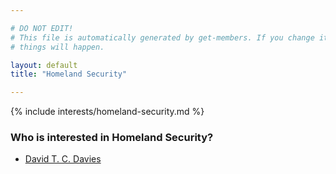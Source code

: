 ```yaml
---

# DO NOT EDIT!
# This file is automatically generated by get-members. If you change it, bad
# things will happen.

layout: default
title: "Homeland Security"

---
```


{% include interests/homeland-security.md %}

### Who is interested in Homeland Security?


* [David T. C. Davies](../members/david-t-c-davies.html)
